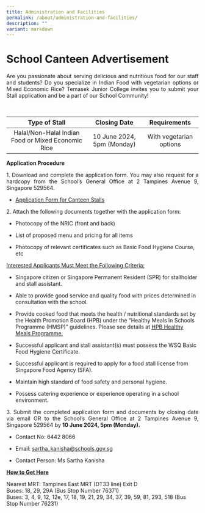 ```yaml
---
title: Administration and Facilities
permalink: /about/administration-and-facilities/
description: ""
variant: markdown
---
```

# School Canteen Advertisement

<p style="text-align: justify;">Are you passionate about serving delicious and nutritious food for our staff and students? Do you specialize in Indian Food with vegetarian options or Mixed Economic Rice? Temasek Junior College invites you to submit your Stall application and be a part of our School Community!</p>
<br>

<table>
<thead>
<tr>
<th style="text-align: center;">Type of Stall</th>
<th style="text-align: center;">Closing Date</th>
<th style="text-align: center;">Requirements</th>
</tr>
</thead>
<tbody>
<tr>
<td style="text-align: center;">Halal/Non-Halal Indian Food or Mixed Economic Rice</td>
<td style="text-align: center;">10 June 2024, 5pm (Monday)</td>
<td style="text-align: center;">With vegetarian options<br></td>
</tr>



	

</tbody>
</table>

<p style="text-align: justify;"><b>Application Procedure</b></p>

<p style="text-align: justify;">1. Download and complete the application form. You may also request for a hardcopy from the School’s General Office at 2 Tampines Avenue 9, Singapore 529564.</p>

*   <p><a href="/files/About/Canteen/application form for canteen stalls.pdf">Application Form for Canteen Stalls</a></p>

<p style="text-align: justify;">2. Attach the following documents together with the application form:</p>

* Photocopy of the NRIC (front and back)

* List of proposed menu and pricing for all items

* Photocopy of relevant certificates such as Basic Food Hygiene Course, etc

<p style="text-align: justify;"><u>Interested Applicants Must Meet the Following Criteria:</u></p>

* Singapore citizen or Singapore Permanent Resident (SPR) for stallholder and stall assistant.

* Able to provide good service and quality food with prices determined in consultation with the school.

* Provide cooked&nbsp;food that meets the health / nutritional standards set by the Health Promotion Board (HPB) under the “Healthy Meals in Schools Programme (HMSP)” guidelines. Please see details at  <a href="https://www.hpb.gov.sg/schools/school-programmes/healthy-meals-in-schools-programme" target="_blank">HPB Healthy Meals Programme.</a>

* Successful applicant and stall assistant(s) must possess the WSQ Basic Food Hygiene Certificate.

* Successful applicant is required to apply for a food stall license from Singapore Food Agency (SFA).

* Maintain high standard of food safety and personal hygiene.

* Possess catering experience or experience operating in a school environment.

<p style="text-align: justify;"> 3. Submit the completed application form and documents by closing date via email OR to the School’s General Office at 2 Tampines Avenue 9, Singapore 529564 by <b>10 June 2024, 5pm (Monday).</b></p>

* Contact No: 6442 8066

* Email: sartha_kanisha@schools.gov.sg

* Contact Person: Ms Sartha Kanisha

<p style="text-align: justify;"><b><u>How to Get Here</u></b></p>

Nearest MRT: Tampines East MRT (DT33 line) Exit D
<br>
Buses: 18, 29, 29A (Bus Stop Number 76371)
<br>
Buses: 3, 4, 9, 12, 12e, 17, 18, 19, 21, 29, 34, 37, 39, 59, 81, 293, 518 (Bus Stop Number 76231)
<p></p>